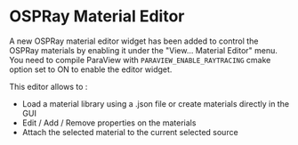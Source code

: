 # OSPRay Material Editor

A new OSPRay material editor widget has been added to control the OSPRay materials by enabling it under the "View... Material Editor" menu. You need to compile ParaView with `PARAVIEW_ENABLE_RAYTRACING` cmake option set to ON to enable the editor widget.

This editor allows to :

* Load a material library using a .json file or create materials directly in the GUI
* Edit / Add / Remove properties on the materials
* Attach the selected material to the current selected source
